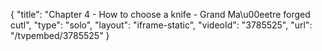 {
    "title": "Chapter 4 - How to choose a knife - Grand Ma\u00eetre forged cutl",
    "type": "solo",
    "layout": "iframe-static",
    "videoId": "3785525",
    "url": "\/tvpembed\/3785525"
}
